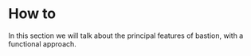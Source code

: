 # How to

In this section we will talk about the principal features of bastion, with a functional approach.
